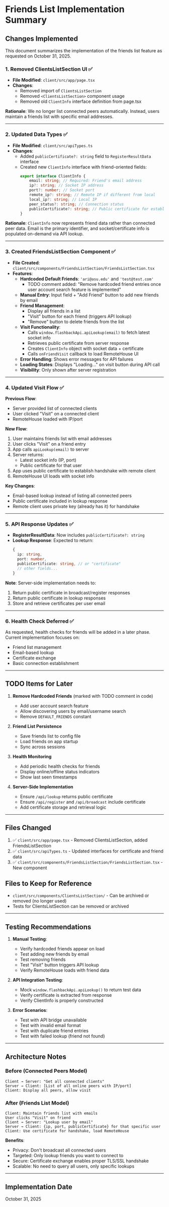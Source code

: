 # Friends List Implementation Summary

## Changes Implemented

This document summarizes the implementation of the friends list feature as requested on October 31, 2025.

### 1. Removed ClientsListSection UI ✅
- **File Modified**: `client/src/app/page.tsx`
- **Changes**: 
  - Removed import of `ClientsListSection`
  - Removed `<ClientsListSection>` component usage
  - Removed old `ClientInfo` interface definition from page.tsx

**Rationale**: We no longer list connected peers automatically. Instead, users maintain a friends list with specific email addresses.

---

### 2. Updated Data Types ✅
- **File Modified**: `client/src/apiTypes.ts`
- **Changes**:
  - Added `publicCertificate?: string` field to `RegisterResultData` interface
  - Created new `ClientInfo` interface with friend-oriented fields:
    ```typescript
    export interface ClientInfo {
        email: string; // Required: Friend's email address
        ip?: string; // Socket IP address
        port?: number; // Socket port
        remote_ip?: string; // Remote IP if different from local
        local_ip?: string; // Local IP
        peer_status?: string; // Connection status
        publicCertificate?: string; // Public certificate for establishing handshake
    }
    ```

**Rationale**: `ClientInfo` now represents friend data rather than connected peer data. Email is the primary identifier, and socket/certificate info is populated on-demand via API lookup.

---

### 3. Created FriendsListSection Component ✅
- **File Created**: `client/src/components/FriendsListSection/FriendsListSection.tsx`
- **Features**:
  - **Hardcoded Default Friends**: `'ari@asu.edu'` and `'test@test.com'`
    - TODO comment added: "Remove hardcoded friend entries once user account search feature is implemented"
  - **Manual Entry**: Input field + "Add Friend" button to add new friends by email
  - **Friend Management**:
    - Display all friends in a list
    - "Visit" button for each friend (triggers API lookup)
    - "Remove" button to delete friends from the list
  - **Visit Functionality**:
    - Calls `window.flashbackApi.apiLookup(email)` to fetch latest socket info
    - Retrieves public certificate from server response
    - Creates `ClientInfo` object with socket data + certificate
    - Calls `onFriendVisit` callback to load RemoteHouse UI
  - **Error Handling**: Shows error messages for API failures
  - **Loading States**: Displays "Loading..." on visit button during API call
  - **Visibility**: Only shown after server registration

---

### 4. Updated Visit Flow ✅
**Previous Flow**:
- Server provided list of connected clients
- User clicked "Visit" on a connected client
- RemoteHouse loaded with IP/port

**New Flow**:
1. User maintains friends list with email addresses
2. User clicks "Visit" on a friend entry
3. App calls `apiLookup(email)` to server
4. Server returns:
   - Latest socket info (IP, port)
   - Public certificate for that user
5. App uses public certificate to establish handshake with remote client
6. RemoteHouse UI loads with socket info

**Key Changes**:
- Email-based lookup instead of listing all connected peers
- Public certificate included in lookup response
- Remote client uses private key (already has it) for handshake

---

### 5. API Response Updates ✅
- **RegisterResultData**: Now includes `publicCertificate?: string`
- **Lookup Response**: Expected to return:
  ```typescript
  {
    ip: string,
    port: number,
    publicCertificate: string, // or "certificate"
    // other fields...
  }
  ```

**Note**: Server-side implementation needs to:
1. Return public certificate in broadcast/register responses
2. Return public certificate in lookup responses
3. Store and retrieve certificates per user email

---

### 6. Health Check Deferred ✅
As requested, health checks for friends will be added in a later phase. Current implementation focuses on:
- Friend list management
- Email-based lookup
- Certificate exchange
- Basic connection establishment

---

## TODO Items for Later

1. **Remove Hardcoded Friends** (marked with TODO comment in code)
   - Add user account search feature
   - Allow discovering users by email/username search
   - Remove `DEFAULT_FRIENDS` constant

2. **Friend List Persistence**
   - Save friends list to config file
   - Load friends on app startup
   - Sync across sessions

3. **Health Monitoring**
   - Add periodic health checks for friends
   - Display online/offline status indicators
   - Show last seen timestamps

4. **Server-Side Implementation**
   - Ensure `/api/lookup` returns public certificate
   - Ensure `/api/register` and `/api/broadcast` include certificate
   - Add certificate storage and retrieval logic

---

## Files Changed

1. ✅ `client/src/app/page.tsx` - Removed ClientsListSection, added FriendsListSection
2. ✅ `client/src/apiTypes.ts` - Updated interfaces for certificate and friend data
3. ✅ `client/src/components/FriendsListSection/FriendsListSection.tsx` - New component

## Files to Keep for Reference
- `client/src/components/ClientsListSection/` - Can be archived or removed (no longer used)
- Tests for ClientsListSection can be removed or archived

---

## Testing Recommendations

1. **Manual Testing**:
   - Verify hardcoded friends appear on load
   - Test adding new friends by email
   - Test removing friends
   - Test "Visit" button triggers API lookup
   - Verify RemoteHouse loads with friend data

2. **API Integration Testing**:
   - Mock `window.flashbackApi.apiLookup()` to return test data
   - Verify certificate is extracted from response
   - Verify ClientInfo is properly constructed

3. **Error Scenarios**:
   - Test with API bridge unavailable
   - Test with invalid email format
   - Test with duplicate friend entries
   - Test with failed lookup (friend not found)

---

## Architecture Notes

### Before (Connected Peers Model)
```
Client → Server: "Get all connected clients"
Server → Client: [List of all online peers with IP/port]
Client: Display all peers, allow visit
```

### After (Friends List Model)
```
Client: Maintain friends list with emails
User clicks "Visit" on friend
Client → Server: "Lookup user by email"
Server → Client: {ip, port, publicCertificate} for that specific user
Client: Use certificate for handshake, load RemoteHouse
```

**Benefits**:
- Privacy: Don't broadcast all connected users
- Targeted: Only lookup friends you want to connect to
- Secure: Certificate exchange enables proper TLS/SSL handshake
- Scalable: No need to query all users, only specific lookups

---

## Implementation Date
October 31, 2025
